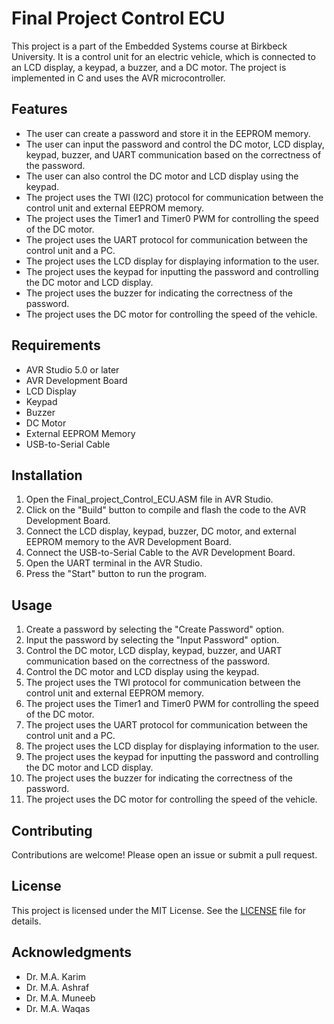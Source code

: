 # Final Project Control ECU
This project is a part of the Embedded Systems course at Birkbeck University. It is a control unit for an electric vehicle, which is connected to an LCD display, a keypad, a buzzer, and a DC motor. The project is implemented in C and uses the AVR microcontroller.

## Features
- The user can create a password and store it in the EEPROM memory.
- The user can input the password and control the DC motor, LCD display, keypad, buzzer, and UART communication based on the correctness of the password.
- The user can also control the DC motor and LCD display using the keypad.
- The project uses the TWI (I2C) protocol for communication between the control unit and external EEPROM memory.
- The project uses the Timer1 and Timer0 PWM for controlling the speed of the DC motor.
- The project uses the UART protocol for communication between the control unit and a PC.
- The project uses the LCD display for displaying information to the user.
- The project uses the keypad for inputting the password and controlling the DC motor and LCD display.
- The project uses the buzzer for indicating the correctness of the password.
- The project uses the DC motor for controlling the speed of the vehicle.

## Requirements
- AVR Studio 5.0 or later
- AVR Development Board
- LCD Display
- Keypad
- Buzzer
- DC Motor
- External EEPROM Memory
- USB-to-Serial Cable

## Installation
1. Open the Final_project_Control_ECU.ASM file in AVR Studio.
2. Click on the "Build" button to compile and flash the code to the AVR Development Board.
3. Connect the LCD display, keypad, buzzer, DC motor, and external EEPROM memory to the AVR Development Board.
4. Connect the USB-to-Serial Cable to the AVR Development Board.
5. Open the UART terminal in the AVR Studio.
6. Press the "Start" button to run the program.

## Usage
1. Create a password by selecting the "Create Password" option.
2. Input the password by selecting the "Input Password" option.
3. Control the DC motor, LCD display, keypad, buzzer, and UART communication based on the correctness of the password.
4. Control the DC motor and LCD display using the keypad.
5. The project uses the TWI protocol for communication between the control unit and external EEPROM memory.
6. The project uses the Timer1 and Timer0 PWM for controlling the speed of the DC motor.
7. The project uses the UART protocol for communication between the control unit and a PC.
8. The project uses the LCD display for displaying information to the user.
9. The project uses the keypad for inputting the password and controlling the DC motor and LCD display.
10. The project uses the buzzer for indicating the correctness of the password.
11. The project uses the DC motor for controlling the speed of the vehicle.

## Contributing
Contributions are welcome! Please open an issue or submit a pull request.

## License
This project is licensed under the MIT License. See the [LICENSE](LICENSE) file for details.

## Acknowledgments
- Dr. M.A. Karim
- Dr. M.A. Ashraf
- Dr. M.A. Muneeb
- Dr. M.A. Waqas
